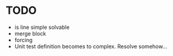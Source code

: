 # TODO

* is line simple solvable
* merge block
* forcing
* Unit test definition becomes to complex. Resolve somehow...
